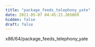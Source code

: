 ```yaml
---
title: "package_feeds_telephony_yate"
date: 2021-05-07 04:45:21.265869
hidden: false
draft: false
---
```


x86/64/package_feeds_telephony_yate

